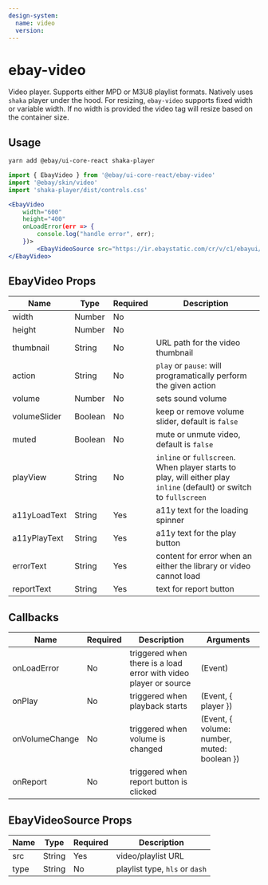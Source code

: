 ```yaml
---
design-system:
  name: video
  version:
---
```


# ebay-video
Video player. Supports either MPD or M3U8 playlist formats.
Natively uses `shaka` player under the hood. For resizing, `ebay-video` supports fixed width or variable width. If no width is provided the video tag will resize based on the container size.

## Usage
```bash
yarn add @ebay/ui-core-react shaka-player
```
```jsx
import { EbayVideo } from '@ebay/ui-core-react/ebay-video'
import '@ebay/skin/video'
import 'shaka-player/dist/controls.css'

<EbayVideo
    width="600"
    height="400"
    onLoadError(err => {
        console.log("handle error", err);
    })>
        <EbayVideoSource src="https://ir.ebaystatic.com/cr/v/c1/ebayui/video/v1/playlist.mpd" />
</EbayVideo>
```

## EbayVideo Props

| Name         | Type     | Required | Description                                                                                                     |
|--------------|----------|----------|-----------------------------------------------------------------------------------------------------------------|
| width        | Number   | No       |                                                                                                                 |
| height       | Number   | No       |                                                                                                                 |
| thumbnail    | String   | No       | URL path for the video thumbnail                                                                                |
| action       | String   | No       | `play` or `pause`: will programatically perform the given action                                                |
| volume       | Number   | No       | sets sound volume                                                                                               |
| volumeSlider | Boolean  | No       | keep or remove volume slider, default is `false`                                                                |
| muted        | Boolean  | No       | mute or unmute video, default is `false`                                                                        |
| playView     | String   | No       | `inline` or `fullscreen`. When player starts to play, will either play `inline` (default) or switch to `fullscreen` |
| a11yLoadText | String   | Yes      | a11y text for the loading spinner                                                                               |
| a11yPlayText | String   | Yes      | a11y text for the play button                                                                                   |
| errorText    | String   | Yes      | content for error when an either the library or video cannot load                                               |
| reportText   | String   | Yes      | text for report button                                                                                          |
## Callbacks
| Name           | Required | Description                                                      | Arguments                                   |
|----------------|----------|------------------------------------------------------------------|---------------------------------------------|
| onLoadError    | No       | triggered when there is a load error with video player or source | (Event)                                     |
| onPlay         | No       | triggered when playback starts                                   | (Event, { player })                         |
| onVolumeChange | No       | triggered when volume is changed                                 | (Event, { volume: number, muted: boolean }) |
| onReport       | No       | triggered when report button is clicked                          |                                             |


## EbayVideoSource Props
| Name | Type   | Required | Description                                                                                                     |
|------|--------|----------|-----------------------------------------------------------------------------------------------------------------|
| src  | String | Yes      | video/playlist URL
| type | String | No       | playlist type, `hls` or `dash`
